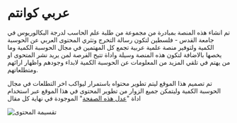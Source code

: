 #  **عربي كوانتم**
تم انشاء هذه المنصة بمبادرة من مجموعة من طلبة علم الحاسب لدرجة البكالوريوس في جامعة القدس - فلسطين لتكون رسالة التخرج وتثري المحتوى العربي عن الحوسبة الكمية ولتوفير منصة علمية عربية تجمع كل المهتمين في مجال الحوسبة الكمية وما يخصها بالاضافة لتكون هذه المنصة وسيلة واداة تتيح الفرصة لمن يريد نشر المتحوى او من يهتم في تلقي المزيد من المعلومات عن الحوسبة الكمية لابداء وجودهم واظهار ارائهم ومتطلعاتهم.

تم تصميم هذا الموقع ليتم تطوير محتواه باستمرار ليواكب اخر التطلعات في مجال الحوسبة الكمية وليتمكن جميع الزوار من تطوير المحتوى في هذا الموقع عبر استخدام اداة "[عدل هذه الصفحة](https://github.com/georgejaber/docfx_project/blob/master/index.md/#L1)" الموجودة في نهاية كل مقال


![تقسيمة المحتوى](~/images/Main_Project.png)
